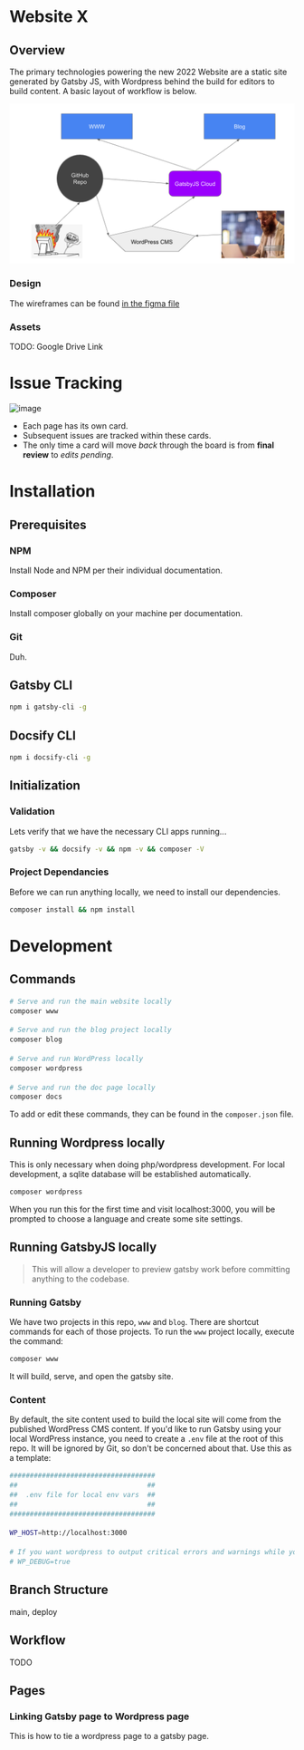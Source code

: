 # Website X

## Overview

The primary technologies powering the new 2022 Website are a static site generated by Gatsby JS, with Wordpress behind the build for editors to build content. A basic layout of workflow is below.

![diagram1](_media/diagram1.png)

### Design

The wireframes can be found [in the figma file](https://www.figma.com/proto/V3hokf6cak0yBVYYESdGj7/LVP_Wireframes?page-id=2061%3A1&node-id=6746%3A20632&viewport=321%2C48%2C0.07&scaling=scale-down-width&starting-point-node-id=6746%3A20632&show-proto-sidebar=1)

### Assets

TODO: Google Drive Link

# Issue Tracking

![image](https://user-images.githubusercontent.com/6423115/146230333-fa1fb57a-5fc9-4b5d-b7bb-0fbd41f8ae21.png)

* Each page has its own card.
* Subsequent issues are tracked within these cards.
* The only time a card will move _back_ through the board is from **final review** to *edits pending*.

# Installation

## Prerequisites

### NPM
Install Node and NPM per their individual documentation.

### Composer
Install composer globally on your machine per documentation.

### Git
Duh.

## Gatsby CLI

```bash
npm i gatsby-cli -g
```

## Docsify CLI

```bash
npm i docsify-cli -g
```

## Initialization

### Validation

Lets verify that we have the necessary CLI apps running...

```bash
gatsby -v && docsify -v && npm -v && composer -V
```

### Project Dependancies

Before we can run anything locally, we need to install our dependencies.

```bash
composer install && npm install
```

# Development

## Commands

```bash
# Serve and run the main website locally
composer www

# Serve and run the blog project locally
composer blog

# Serve and run WordPress locally
composer wordpress

# Serve and run the doc page locally
composer docs
```

To add or edit these commands, they can be found in the `composer.json` file.

## Running Wordpress locally

This is only necessary when doing php/wordpress development. For local development, a sqlite database will be established automatically.

```bash
composer wordpress
```

When you run this for the first time and visit localhost:3000, you will be prompted to choose a language and create some site settings.

## Running GatsbyJS locally

> This will allow a developer to preview gatsby work before committing anything to the codebase.

### Running Gatsby

We have two projects in this repo, `www` and `blog`. There are shortcut commands for each of those projects. To run the `www` project locally, execute the command:

```bash
composer www
```

It will build, serve, and open the gatsby site.

### Content

By default, the site content used to build the local site will come from the published WordPress CMS content. If you'd like to run Gatsby using your local WordPress instance, you need to create a `.env` file at the root of this repo. It will be ignored by Git, so don't be concerned about that. Use this as a template:

```bash
####################################
##                                ##
##  .env file for local env vars  ##
##                                ##
####################################

WP_HOST=http://localhost:3000

# If you want wordpress to output critical errors and warnings while you work on it:
# WP_DEBUG=true

```

## Branch Structure

main, deploy

## Workflow

TODO

## Pages

### Linking Gatsby page to Wordpress page

This is how to tie a wordpress page to a gatsby page.
